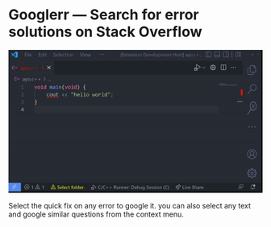 # Googlerr — Search for error solutions on Stack Overflow

![gif](https://github.com/bezalel6/googlerr/blob/master/media/example.gif?raw=true)

Select the quick fix on any error to google it. you can also select any text and google similar questions from the context menu.

